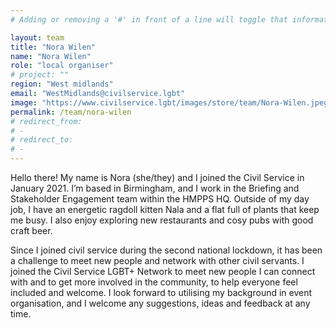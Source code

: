 ```yaml
---
# Adding or removing a '#' in front of a line will toggle that information off and on from being processed. 

layout: team
title: "Nora Wilen"
name: "Nora Wilen"
role: "local organiser"
# project: ""
region: "West midlands"
email: "WestMidlands@civilservice.lgbt"
image: "https://www.civilservice.lgbt/images/store/team/Nora-Wilen.jpeg.jpg"
permalink: /team/nora-wilen
# redirect_from: 
# - 
# redirect_to: 
# - 
---
```


Hello there! My name is Nora (she/they) and I joined the Civil Service in January 2021. I’m based in Birmingham, and I work in the Briefing and Stakeholder Engagement team within the HMPPS HQ. Outside of my day job, I have an energetic ragdoll kitten Nala and a flat full of plants that keep me busy. I also enjoy exploring new restaurants and cosy pubs with good craft beer. 

Since I joined civil service during the second national lockdown, it has been a challenge to meet new people and network with other civil servants. I joined the Civil Service LGBT+ Network to meet new people I can connect with and to get more involved in the community, to help everyone feel included and welcome. I look forward to utilising my background in event organisation, and I welcome any suggestions, ideas and feedback at any time.
